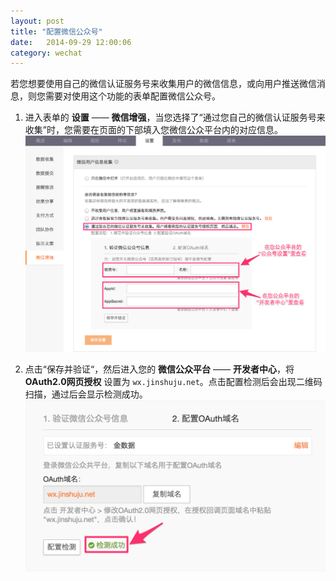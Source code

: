 ```yaml
---
layout: post
title: "配置微信公众号"
date:   2014-09-29 12:00:06
category: wechat
---
```


若您想要使用自己的微信认证服务号来收集用户的微信信息，或向用户推送微信消息，则您需要对使用这个功能的表单配置微信公众号。

1. 进入表单的 **设置** —— **微信增强**，当您选择了“通过您自己的微信认证服务号来收集”时，您需要在页面的下部填入您微信公众平台内的对应信息。
	![](/images/wechat-config-1.png)

2. 点击“保存并验证“，然后进入您的 **微信公众平台** —— **开发者中心**，将 **OAuth2.0网页授权** 设置为 `wx.jinshuju.net`。点击配置检测后会出现二维码扫描，通过后会显示检测成功。
	![](/images/wechat-config-2.png)

